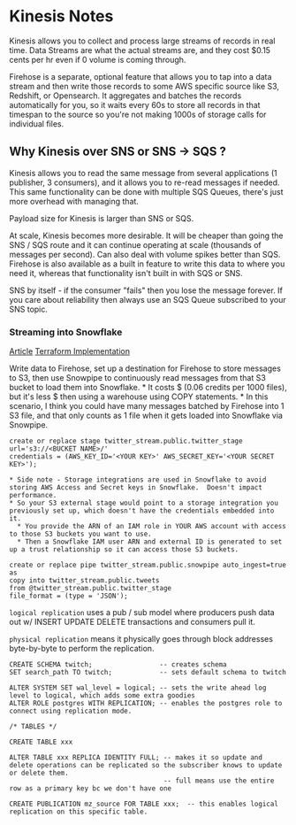 # Kinesis Notes
Kinesis allows you to collect and process large streams of records in real time.  Data Streams are what the actual streams are, and they cost $0.15 cents per hr even if 0 volume is coming through.

Firehose is a separate, optional feature that allows you to tap into a data stream and then write those records to some AWS specific source like S3, Redshift, or Opensearch.  It aggregates and batches the records automatically for you, so it waits every 60s to store all records in that timespan to the source so you're not making 1000s of storage calls for individual files.

## Why Kinesis over SNS or SNS -> SQS ?
Kinesis allows you to read the same message from several applications (1 publisher, 3 consumers), and it allows you to re-read messages if needed.  This same functionality can be done with multiple SQS Queues, there's just more overhead with managing that.

Payload size for Kinesis is larger than SNS or SQS.

At scale, Kinesis becomes more desirable.  It will be cheaper than going the SNS / SQS route and it can continue operating at scale (thousands of messages per second).  Can also deal with volume spikes better than SQS.  Firehose is also available as a built in feature to write this data to where you need it, whereas that functionality isn't built in with SQS or SNS.

SNS by itself - if the consumer "fails" then you lose the message forever.  If you care about reliability then always use an SQS Queue subscribed to your SNS topic.

### Streaming into Snowflake
[Article](https://towardsdatascience.com/streaming-real-time-data-into-snowflake-with-amazon-kinesis-firehose-74af6fe4409)
[Terraform Implementation](https://servian.dev/terraforming-an-auto-ingest-pipeline-from-s3-into-snowflake-using-snowpipe-part-2-ab2d07ad35c0)

Write data to Firehose, set up a destination for Firehose to store messages to S3, then use Snowpipe to continuously read messages from that S3 bucket to load them into Snowflake.
    * It costs $ (0.06 credits per 1000 files), but it's less $ then using a warehouse using COPY statements.
    * In this scenario, I think you could have many messages batched by Firehose into 1 S3 file, and that only counts as 1 file when it gets loaded into Snowflake via Snowpipe.


```
create or replace stage twitter_stream.public.twitter_stage
url='s3://<BUCKET NAME>/'
credentials = (AWS_KEY_ID='<YOUR KEY>' AWS_SECRET_KEY='<YOUR SECRET KEY>');
```
    * Side note - Storage integrations are used in Snowflake to avoid storing AWS Access and Secret keys in Snowflake.  Doesn't impact performance.
    * So your S3 external stage would point to a storage integration you previously set up, which doesn't have the credentials embedded into it.
      * You provide the ARN of an IAM role in YOUR AWS account with access to those S3 buckets you want to use.
      * Then a Snowflake IAM user ARN and external ID is generated to set up a trust relationship so it can access those S3 buckets.

```
create or replace pipe twitter_stream.public.snowpipe auto_ingest=true as
copy into twitter_stream.public.tweets
from @twitter_stream.public.twitter_stage
file_format = (type = 'JSON');
```


`logical replication` uses a pub / sub model where producers  push data out w/ INSERT UPDATE DELETE transactions and consumers pull it.

`physical replication` means it physically goes through block addresses byte-by-byte to perform the replication.
```
CREATE SCHEMA twitch;                 -- creates schema
SET search_path TO twitch;            -- sets default schema to twitch

ALTER SYSTEM SET wal_level = logical; -- sets the write ahead log level to logical, which adds some extra goodies
ALTER ROLE postgres WITH REPLICATION; -- enables the postgres role to connect using replication mode.

/* TABLES */

CREATE TABLE xxx

ALTER TABLE xxx REPLICA IDENTITY FULL; -- makes it so update and delete operations can be replicated so the subscriber knows to update or delete them.
                                       -- full means use the entire row as a primary key bc we don't have one

CREATE PUBLICATION mz_source FOR TABLE xxx;  -- this enables logical replication on this specific table.
```